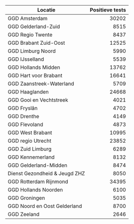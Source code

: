 | Locatie | Positieve tests |
|---------|----------------:|
| GGD Amsterdam                            | 30202 |
| GGD Gelderland-Zuid                      |  8515 |
| GGD Regio Twente                         |  8437 |
| GGD Brabant Zuid-Oost                    | 12525 |
| GGD Limburg Noord                        |  5990 |
| GGD IJsselland                           |  5539 |
| GGD Hollands Midden                      | 13762 |
| GGD Hart voor Brabant                    | 16641 |
| GGD Zaanstreek-Waterland                 |  5709 |
| GGD Haaglanden                           | 24668 |
| GGD Gooi en Vechtstreek                  |  4021 |
| GGD Fryslân                              |  4702 |
| GGD Drenthe                              |  4149 |
| GGD Flevoland                            |  4873 |
| GGD West Brabant                         | 10995 |
| GGD regio Utrecht                        | 23852 |
| GGD Zuid Limburg                         |  6289 |
| GGD Kennemerland                         |  8132 |
| GGD Gelderland-Midden                    |  8474 |
| Dienst Gezondheid & Jeugd ZHZ            |  8050 |
| GGD Rotterdam Rijnmond                   | 34395 |
| GGD Hollands Noorden                     |  6100 |
| GGD Groningen                            |  5035 |
| GGD Noord en Oost Gelderland             |  8700 |
| GGD Zeeland                              |  2646 |
